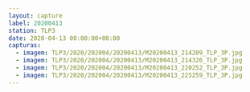 ```yaml
---
layout: capture
label: 20200413
station: TLP3
date: 2020-04-13 00:00:00+00:00
capturas:
  - imagem: TLP3/2020/202004/20200413/M20200413_214209_TLP_3P.jpg
  - imagem: TLP3/2020/202004/20200413/M20200413_214326_TLP_3P.jpg
  - imagem: TLP3/2020/202004/20200413/M20200413_220252_TLP_3P.jpg
  - imagem: TLP3/2020/202004/20200413/M20200413_225259_TLP_3P.jpg
---
```

